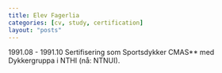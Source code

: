 ```yaml
---
title: Elev Fagerlia
categories: [cv, study, certification]
layout: "posts"
---
```


1991.08 - 1991.10 Sertifisering som Sportsdykker CMAS** med Dykkergruppa i NTHI (nå: NTNUI).
